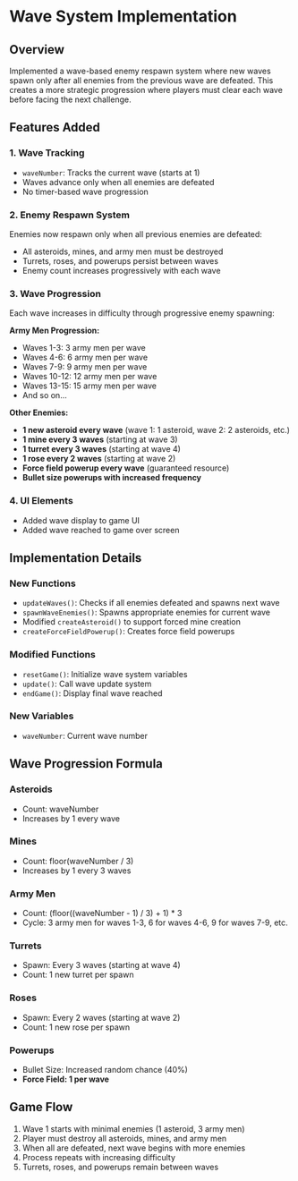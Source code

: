 # Wave System Implementation

## Overview
Implemented a wave-based enemy respawn system where new waves spawn only after all enemies from the previous wave are defeated. This creates a more strategic progression where players must clear each wave before facing the next challenge.

## Features Added

### 1. Wave Tracking
- `waveNumber`: Tracks the current wave (starts at 1)
- Waves advance only when all enemies are defeated
- No timer-based wave progression

### 2. Enemy Respawn System
Enemies now respawn only when all previous enemies are defeated:
- All asteroids, mines, and army men must be destroyed
- Turrets, roses, and powerups persist between waves
- Enemy count increases progressively with each wave

### 3. Wave Progression
Each wave increases in difficulty through progressive enemy spawning:

**Army Men Progression:**
- Waves 1-3: 3 army men per wave
- Waves 4-6: 6 army men per wave
- Waves 7-9: 9 army men per wave
- Waves 10-12: 12 army men per wave
- Waves 13-15: 15 army men per wave
- And so on...

**Other Enemies:**
- **1 new asteroid every wave** (wave 1: 1 asteroid, wave 2: 2 asteroids, etc.)
- **1 mine every 3 waves** (starting at wave 3)
- **1 turret every 3 waves** (starting at wave 4)
- **1 rose every 2 waves** (starting at wave 2)
- **Force field powerup every wave** (guaranteed resource)
- **Bullet size powerups with increased frequency**

### 4. UI Elements
- Added wave display to game UI
- Added wave reached to game over screen

## Implementation Details

### New Functions
- `updateWaves()`: Checks if all enemies defeated and spawns next wave
- `spawnWaveEnemies()`: Spawns appropriate enemies for current wave
- Modified `createAsteroid()` to support forced mine creation
- `createForceFieldPowerup()`: Creates force field powerups

### Modified Functions
- `resetGame()`: Initialize wave system variables
- `update()`: Call wave update system
- `endGame()`: Display final wave reached

### New Variables
- `waveNumber`: Current wave number

## Wave Progression Formula

### Asteroids
- Count: waveNumber
- Increases by 1 every wave

### Mines
- Count: floor(waveNumber / 3)
- Increases by 1 every 3 waves

### Army Men
- Count: (floor((waveNumber - 1) / 3) + 1) * 3
- Cycle: 3 army men for waves 1-3, 6 for waves 4-6, 9 for waves 7-9, etc.

### Turrets
- Spawn: Every 3 waves (starting at wave 4)
- Count: 1 new turret per spawn

### Roses
- Spawn: Every 2 waves (starting at wave 2)
- Count: 1 new rose per spawn

### Powerups
- Bullet Size: Increased random chance (40%)
- **Force Field: 1 per wave**

## Game Flow
1. Wave 1 starts with minimal enemies (1 asteroid, 3 army men)
2. Player must destroy all asteroids, mines, and army men
3. When all are defeated, next wave begins with more enemies
4. Process repeats with increasing difficulty
5. Turrets, roses, and powerups remain between waves